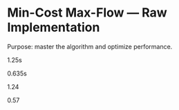 # Min-Cost Max-Flow — Raw Implementation

Purpose: master the algorithm and optimize performance.


1.25s

0.635s

1.24

0.57